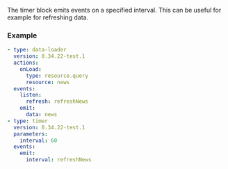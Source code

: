 The timer block emits events on a specified interval. This can be useful for example for refreshing
data.

### Example

```yaml
- type: data-loader
  version: 0.34.22-test.1
  actions:
    onLoad:
      type: resource.query
      resource: news
  events:
    listen:
      refresh: refreshNews
    emit:
      data: news
- type: timer
  version: 0.34.22-test.1
  parameters:
    interval: 60
  events:
    emit:
      interval: refreshNews
```
